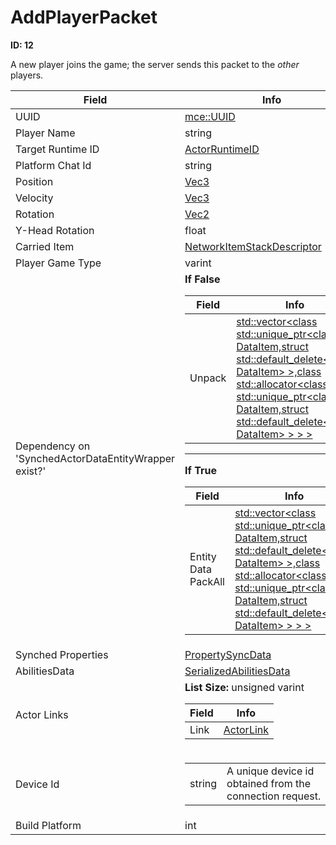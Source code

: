 # AddPlayerPacket

__ID: 12__

A new player joins the game; the server sends this packet to the *other* players.

<table><thead><tr><th>Field</th><th>Info</th></tr></thead><tbody>
<tr><td>UUID</td><td><a href="../types/mce_UUID.md">mce::UUID</a></td></tr>
<tr><td>Player Name</td><td>string</td></tr>
<tr><td>Target Runtime ID</td><td><a href="../types/ActorRuntimeID.md">ActorRuntimeID</a></td></tr>
<tr><td>Platform Chat Id</td><td>string</td></tr>
<tr><td>Position</td><td><a href="../types/Vec3.md">Vec3</a></td></tr>
<tr><td>Velocity</td><td><a href="../types/Vec3.md">Vec3</a></td></tr>
<tr><td>Rotation</td><td><a href="../types/Vec2.md">Vec2</a></td></tr>
<tr><td>Y-Head Rotation</td><td>float</td></tr>
<tr><td>Carried Item</td><td><a href="../types/NetworkItemStackDescriptor.md">NetworkItemStackDescriptor</a></td></tr>
<tr><td>Player Game Type</td><td>varint</td></tr>
<tr><td>Dependency on 'SynchedActorDataEntityWrapper exist?'</td><td><b>If False</b><br>
  <table><thead><tr><th>Field</th><th>Info</th></tr></thead><tbody>
  <tr><td>Unpack</td><td><a href="../types/DataItem[].md">std::vector&lt;class std::unique_ptr&lt;class DataItem,struct std::default_delete&lt;class DataItem&gt; &gt;,class std::allocator&lt;class std::unique_ptr&lt;class DataItem,struct std::default_delete&lt;class DataItem&gt; &gt; &gt; &gt;</a></td></tr>
  </tbody></table><hr>
  <b>If True</b><br>
  <table><thead><tr><th>Field</th><th>Info</th></tr></thead><tbody>
  <tr><td>Entity Data PackAll</td><td><a href="../types/DataItem[].md">std::vector&lt;class std::unique_ptr&lt;class DataItem,struct std::default_delete&lt;class DataItem&gt; &gt;,class std::allocator&lt;class std::unique_ptr&lt;class DataItem,struct std::default_delete&lt;class DataItem&gt; &gt; &gt; &gt;</a></td></tr>
  </tbody></table></td></tr>
<tr><td>Synched Properties</td><td><a href="../types/PropertySyncData.md">PropertySyncData</a></td></tr>
<tr><td>AbilitiesData</td><td><a href="../types/SerializedAbilitiesData.md">SerializedAbilitiesData</a></td></tr>
<tr><td>Actor Links</td><td><b>List Size:</b> unsigned varint
  <table><thead><tr><th>Field</th><th>Info</th></tr></thead><tbody>
  <tr><td>Link</td><td><a href="../types/ActorLink.md">ActorLink</a></td></tr>
  </tbody></table></td></tr>
<tr><td>Device Id</td><td><table><tbody><tr><td>string</td><td>A unique device id obtained from the connection request.</td></tr></tbody></table></td></tr>
<tr><td>Build Platform</td><td>int</td></tr>
</tbody></table>